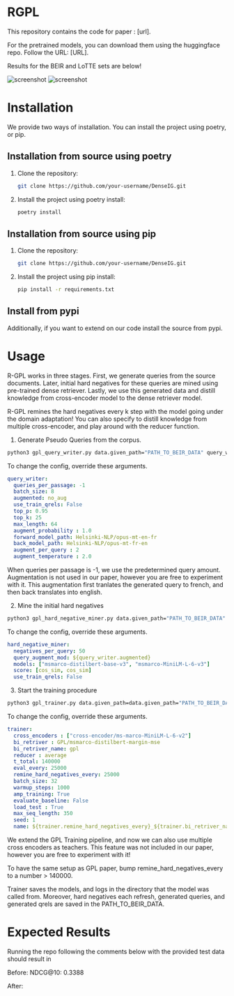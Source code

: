 # RGPL
This repository contains the code for paper : [url].

For the pretrained models, you can download them using the huggingface repo. Follow the URL: [URL].

Results for the BEIR and LoTTE sets are below!

![screenshot](BEIR_results.png)
![screenshot](LoTTE_results.png)

 
# Installation 

We provide two ways of installation. You can install the project using poetry, or pip. 

## Installation from source using poetry

1. Clone the repository:

    ```bash
    git clone https://github.com/your-username/DenseIG.git
    ```


2. Install the project using poetry install:

    ```bash
    poetry install
    ```

## Installation from source using pip

1. Clone the repository:

    ```bash
    git clone https://github.com/your-username/DenseIG.git
    ```


2. Install the project using pip install:

    ```bash
    pip install -r requirements.txt
    ```

## Install from pypi 

Additionally, if you want to extend on our code install the source from pypi. 

# Usage


R-GPL works in three stages. First, we generate queries from the source documents. Later, initial hard negatives for these queries are mined using pre-trained dense retriever. Lastly, we use this generated data and distill knowledge from cross-encoder model to the dense retriever model. 

R-GPL remines the hard negatives every k step with the model going under the domain adaptation! You can also specify to distill knowledge from multiple cross-encoder, and play around with the reducer function.


1. Generate Pseudo Queries from the corpus. 

```bash
python3 gpl_query_writer.py data.given_path="PATH_TO_BEIR_DATA" query_writer.batch_size=128
```

To change the config, override these arguments.
```yaml
query_writer:
  queries_per_passage: -1
  batch_size: 8
  augmented: no_aug
  use_train_qrels: False
  top_p: 0.95
  top_k: 25
  max_length: 64
  augment_probability : 1.0
  forward_model_path: Helsinki-NLP/opus-mt-en-fr
  back_model_path: Helsinki-NLP/opus-mt-fr-en
  augment_per_query : 2
  augment_temperature : 2.0
```

When queries per passage is -1, we use the predetermined query amount. Augmentation is not used in our paper, however you are free to experiment with it. This augmentation first tranlates the generated query to french, and then back translates into english.


2. Mine the initial hard negatives
```bash
python3 gpl_hard_negative_miner.py data.given_path="PATH_TO_BEIR_DATA"

```
To change the config, override these arguments. 
```yaml
hard_negative_miner:
  negatives_per_query: 50
  query_augment_mod: ${query_writer.augmented}
  models: ["msmarco-distilbert-base-v3", "msmarco-MiniLM-L-6-v3"]
  score: [cos_sim, cos_sim]
  use_train_qrels: False
```
3. Start the training procedure

```bash
python3 gpl_trainer.py data.given_path=data.given_path="PATH_TO_BEIR_DATA"
```

To change the config, override these arguments. 
```yaml 
trainer:
  cross_encoders : ["cross-encoder/ms-marco-MiniLM-L-6-v2"]
  bi_retriver : GPL/msmarco-distilbert-margin-mse
  bi_retriver_name: gpl
  reducer : average
  t_total: 140000
  eval_every: 25000
  remine_hard_negatives_every: 25000
  batch_size: 32
  warmup_steps: 1000
  amp_training: True
  evaluate_baseline: False
  load_test : True
  max_seq_length: 350
  seed: 1
  name: ${trainer.remine_hard_negatives_every}_${trainer.bi_retriver_name}_${trainer.reducer}
```

We extend the GPL Training pipeline, and now we can also use multiple cross encoders as teachers. This feature was not included in our paper, however you are free to experiment with it! 

To have the same setup as GPL paper, bump remine_hard_negatives_every to a number > 140000.

Trainer saves the models, and logs in the directory that the model was called from. Moreover, hard negatives each refresh, generated queries, and generated qrels are saved in the PATH_TO_BEIR_DATA.

# Expected Results

Running the repo following the comments below with the provided test data should result in 

Before:
NDCG@10: 0.3388

After:





